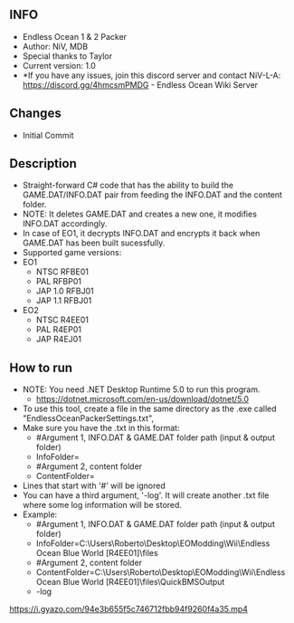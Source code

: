 ## INFO ##
- Endless Ocean 1 & 2 Packer
- Author: NiV, MDB
- Special thanks to Taylor
- Current version: 1.0
- *If you have any issues, join this discord server and contact NiV-L-A: https://discord.gg/4hmcsmPMDG - Endless Ocean Wiki Server

## Changes ##
- Initial Commit

## Description ##
- Straight-forward C# code that has the ability to build the GAME.DAT/INFO.DAT pair from feeding the INFO.DAT and the content folder.
- NOTE: It deletes GAME.DAT and creates a new one, it modifies INFO.DAT accordingly.
- In case of EO1, it decrypts INFO.DAT and encrypts it back when GAME.DAT has been built sucessfully.
- Supported game versions:
- EO1
	- NTSC RFBE01
	- PAL RFBP01
	- JAP 1.0 RFBJ01
	- JAP 1.1 RFBJ01
- EO2
	- NTSC R4EE01
	- PAL R4EP01
	- JAP R4EJ01
	
## How to run ##
- NOTE: You need .NET Desktop Runtime 5.0 to run this program.
	- https://dotnet.microsoft.com/en-us/download/dotnet/5.0
- To use this tool, create a file in the same directory as the .exe called "EndlessOceanPackerSettings.txt", 
- Make sure you have the .txt in this format:
	- #Argument 1, INFO.DAT & GAME.DAT folder path (input & output folder)
	- InfoFolder=
	- #Argument 2, content folder
	- ContentFolder=
- Lines that start with '#' will be ignored
- You can have a third argument, '-log'. It will create another .txt file where some log information will be stored.
- Example:
	- #Argument 1, INFO.DAT & GAME.DAT folder path (input & output folder)
	- InfoFolder=C:\Users\Roberto\Desktop\EOModding\Wii\Endless Ocean Blue World [R4EE01]\files
	- #Argument 2, content folder
	- ContentFolder=C:\Users\Roberto\Desktop\EOModding\Wii\Endless Ocean Blue World [R4EE01]\files\QuickBMSOutput
	- -log
	
https://i.gyazo.com/94e3b655f5c746712fbb94f9260f4a35.mp4